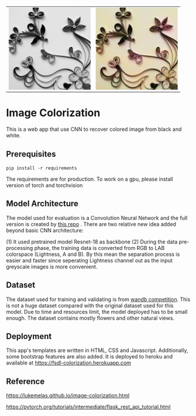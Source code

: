 <center>
<table><tr>
<td><img src=wb.jpg border=0></td>
<td><img src=color.jpg border=0></td>
</tr></table>
</center>

# Image Colorization

This is a web app that use CNN to recover colored image from black and white.

## Prerequisites

```
pip install -r requirements
```

The requirements are for production. To work on a gpu, please install version of torch and torchvision

## Model Architecture

The model used for evaluation is a Convolution Neural Network and the full version is created by [this repo](https://github.com/lukemelas/Automatic-Image-Colorization/) . There are two relative new idea added beyond basic CNN architecture:

(1) It used pretrained model Resnet-18 as backbone
(2) During the data pre-processing phase, the training data is converted from RGB to LAB colorspace (Lightness, A and B). By this mean the separation process is easier and faster since seperating Lightness channel out as the input greyscale images is more convenient.

## Dataset

The dataset used for training and validating is from [wandb competition](https://wandb.ai/wandb/colorizer-applied-dl/benchmark). This is not a huge dataset compared with the original dataset used for this model. Due to time and resources limit, the model deployed has to be small enough. The dataset contains mostly flowers and other natural views.

## Deployment

This app's templates are written in HTML, CSS and Javascript. Additionally, some bootstrap features are also added. It is deployed to heroku and available at https://fsdl-colorization.herokuapp.com

## Reference

https://lukemelas.github.io/image-colorization.html

https://pytorch.org/tutorials/intermediate/flask_rest_api_tutorial.html

